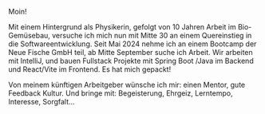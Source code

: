 Moin!

Mit einem Hintergrund als Physikerin, gefolgt von 10 Jahren Arbeit im Bio-Gemüsebau, versuche ich mich nun mit Mitte 30 an einem Quereinstieg in die Softwareentwicklung. 
Seit Mai 2024 nehme ich an einem Bootcamp der Neue Fische GmbH teil, ab Mitte September suche ich Arbeit. Wir arbeiten mit IntelliJ, und bauen Fullstack Projekte mit Spring Boot /Java im Backend und React/Vite im Frontend. Es hat mich gepackt!

Von meinem künftigen Arbeitgeber wünsche ich mir: einen Mentor, gute Feedback Kultur.
Und bringe mit: Begeisterung, Ehrgeiz, Lerntempo, Interesse, Sorgfalt...
